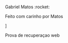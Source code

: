 #
<p> Gabriel Matos  :rocket: </p>
<p> Feito com carinho por Matos </p>]
<p> Prova de recuperaçao web </p>


